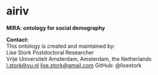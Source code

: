 # airiv
**MIRA: ontology for social demography**

**Contact:**  
This ontology is created and maintained by:  
Lise Stork
Postdoctoral Researcher  
Vrije Universiteit Amsterdam, Amsterdam, the Netherlands  
l.stork@vu.nl
lise.stork@gmail.com
GitHub: @lisestork
